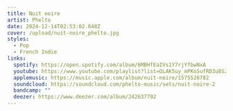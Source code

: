 ```yaml
---
title: Nuit noire
artist: Phelto
date: 2024-12-14T02:53:02.648Z
cover: /upload/nuit-noire_phelto.jpg
styles:
  - Pop
  - French Indie
links:
  spotify: https://open.spotify.com/album/6MBHfEaIVs1Y7rjYfbwNxA
  youtube: https://www.youtube.com/playlist?list=OLAK5uy_mPKoSufRD3u8SZVmlxKJEjv46lhVkyMYU
  applemusic: https://music.apple.com/album/nuit-noire/1575526782
  soundcloud: https://soundcloud.com/phelto-music/sets/nuit-noire-2
  bandcamp: ""
  deezer: https://www.deezer.com/album/242637792
---
```

